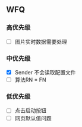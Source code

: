## WFQ

### 高优先级
- [ ] 图片实时数据需要处理

### 中优先级
- [x] Sender 不会读取配置文件
- [ ] 算法RN = FN

### 低优先级
- [ ] 点击启动按钮
- [ ] 网页默认值问题

